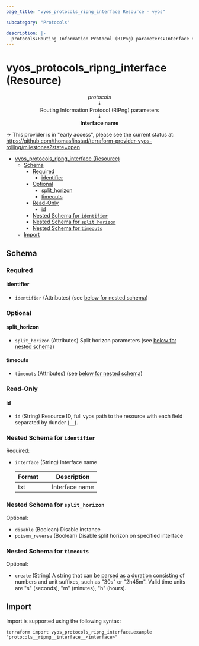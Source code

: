 ```yaml
---
page_title: "vyos_protocols_ripng_interface Resource - vyos"

subcategory: "Protocols"

description: |-
  protocols⯯Routing Information Protocol (RIPng) parameters⯯Interface name
---
```


# vyos_protocols_ripng_interface (Resource)
<center>


*protocols*  
⯯  
Routing Information Protocol (RIPng) parameters  
⯯  
**Interface name**


</center>

-> This provider is in "early access", please see the current status at: https://github.com/thomasfinstad/terraform-provider-vyos-rolling/milestones?state=open

<!--TOC-->

- [vyos_protocols_ripng_interface (Resource)](#vyos_protocols_ripng_interface-resource)
  - [Schema](#schema)
    - [Required](#required)
      - [identifier](#identifier)
    - [Optional](#optional)
      - [split_horizon](#split_horizon)
      - [timeouts](#timeouts)
    - [Read-Only](#read-only)
      - [id](#id)
    - [Nested Schema for `identifier`](#nested-schema-for-identifier)
    - [Nested Schema for `split_horizon`](#nested-schema-for-split_horizon)
    - [Nested Schema for `timeouts`](#nested-schema-for-timeouts)
  - [Import](#import)

<!--TOC-->

<!-- schema generated by tfplugindocs -->
## Schema

### Required

#### identifier
- `identifier` (Attributes) (see [below for nested schema](#nestedatt--identifier))

### Optional

#### split_horizon
- `split_horizon` (Attributes) Split horizon parameters (see [below for nested schema](#nestedatt--split_horizon))
#### timeouts
- `timeouts` (Attributes) (see [below for nested schema](#nestedatt--timeouts))

### Read-Only

#### id
- `id` (String) Resource ID, full vyos path to the resource with each field separated by dunder (`__`).

<a id="nestedatt--identifier"></a>
### Nested Schema for `identifier`

Required:

- `interface` (String) Interface name

    |  Format  &emsp;|  Description     |
    |----------|------------------|
    |  txt     &emsp;|  Interface name  |


<a id="nestedatt--split_horizon"></a>
### Nested Schema for `split_horizon`

Optional:

- `disable` (Boolean) Disable instance
- `poison_reverse` (Boolean) Disable split horizon on specified interface


<a id="nestedatt--timeouts"></a>
### Nested Schema for `timeouts`

Optional:

- `create` (String) A string that can be [parsed as a duration](https://pkg.go.dev/time#ParseDuration) consisting of numbers and unit suffixes, such as &#34;30s&#34; or &#34;2h45m&#34;. Valid time units are &#34;s&#34; (seconds), &#34;m&#34; (minutes), &#34;h&#34; (hours).

## Import

Import is supported using the following syntax:

```shell
terraform import vyos_protocols_ripng_interface.example "protocols__ripng__interface__<interface>"
```
